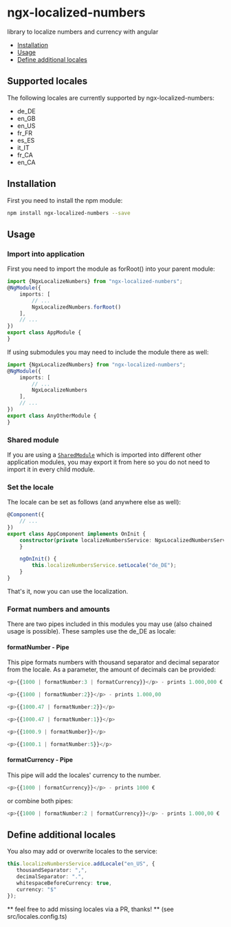 # ngx-localized-numbers
library to localize numbers and currency with angular

* [Installation](#installation)
* [Usage](#usage)
* [Define additional locales](#define-additional-locales)

## Supported locales
The following locales are currently supported by ngx-localized-numbers:
* de_DE
* en_GB
* en_US
* fr_FR
* es_ES
* it_IT
* fr_CA
* en_CA

## Installation
First you need to install the npm module:
```sh
npm install ngx-localized-numbers --save
```

## Usage
### Import into application
First you need to import the module as forRoot() into your parent module:
```ts
import {NgxLocalizeNumbers} from "ngx-localized-numbers";
@NgModule({
    imports: [
        // ...
        NgxLocalizedNumbers.forRoot()
    ],
    // ...
})
export class AppModule {
}
```
If using submodules you may need to include the module there as well:
```ts
import {NgxLocalizedNumbers} from "ngx-localized-numbers";
@NgModule({
    imports: [
        // ...
        NgxLocalizeNumbers
    ],
    // ...
})
export class AnyOtherModule {
}
```

### Shared module
If you are using a [`SharedModule`](https://angular.io/docs/ts/latest/guide/ngmodule.html#!#shared-modules)
which is imported into different other application modules, you may export it from here so you do not need to import it in every child module.

### Set the locale
The locale can be set as follows (and anywhere else as well):
```ts
@Component({
    // ...
})
export class AppComponent implements OnInit {
    constructor(private localizeNumbersService: NgxLocalizedNumbersService) {
    }

    ngOnInit() {
        this.localizeNumbersService.setLocale("de_DE");
    }
}
```

That's it, now you can use the localization.

### Format numbers and amounts
There are two pipes included in this modules you may use (also chained usage is possible). These samples use the de_DE as locale:

#### formatNumber - Pipe
This pipe formats numbers with thousand separator and decimal separator from the locale. As a parameter, the amount of decimals can be provided:
```ts
<p>{{1000 | formatNumber:3 | formatCurrency}}</p> - prints 1.000,000 €

<p>{{1000 | formatNumber:2}}</p> - prints 1.000,00

<p>{{1000.47 | formatNumber:2}}</p>

<p>{{1000.47 | formatNumber:1}}</p>

<p>{{1000.9 | formatNumber}}</p>

<p>{{1000.1 | formatNumber:5}}</p>
```

#### formatCurrency - Pipe
This pipe will add the locales' currency to the number.

```ts
<p>{{1000 | formatCurrency}}</p> - prints 1000 €
```

or combine both pipes:
```ts
<p>{{1000 | formatNumber:2 | formatCurrency}}</p> - prints 1.000,00 €

```

## Define additional locales
You also may add or overwrite locales to the service:
```ts
this.localizeNumbersService.addLocale("en_US", {
   thousandSeparator: ",",
   decimalSeparator: ".",
   whitespaceBeforeCurrency: true,
   currency: "$"
});

```

** feel free to add missing locales via a PR, thanks! ** (see src/locales.config.ts)